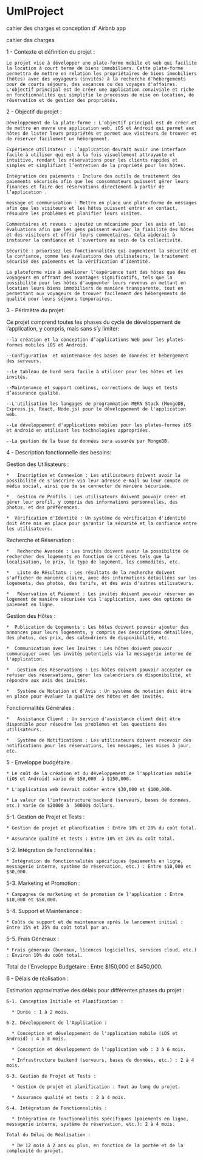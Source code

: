 # UmlProject
cahier des charges et conception d' Airbnb app

cahier des charges

1 - Contexte et définition du projet :

    Le projet vise à développer une plate-forme mobile et web qui facilite la location à court terme de biens immobiliers. Cette plate-forme permettra de mettre en relation les propriétaires de biens immobiliers (hôtes) avec des voyageurs (invités) à la recherche d'hébergements pour de courts séjours, des vacances ou des voyages d'affaires. L'objectif principal est de créer une application conviviale et riche en fonctionnalités qui simplifie le processus de mise en location, de réservation et de gestion des propriétés.

2 - Objectif du projet :

    Développement de la plate-forme : L’objectif principal est de créer et de mettre en œuvre une application web, iOS et Android qui permet aux hôtes de lister leurs propriétés et permet aux visiteurs de trouver et de réserver facilement un hébergement.

    Expérience utilisateur : L’application devrait avoir une interface facile à utiliser qui est à la fois visuellement attrayante et intuitive, rendant les réservations pour les clients rapides et simples et simplifiant l’entretien de la propriété pour les hôtes.
    
    Intégration des paiements : Inclure des outils de traitement des paiements sécurisés afin que les consommateurs puissent gérer leurs finances et faire des réservations directement à partir de l’application .
    
    message et communication : Mettre en place une plate-forme de messages afin que les visiteurs et les hôtes puissent entrer en contact, résoudre les problèmes et planifier leurs visites.

    Commentaires et revues : ajoutez un mécanisme pour les avis et les évaluations afin que les gens puissent évaluer la fiabilité des hôtes et des visiteurs et offrir leurs commentaires. Cela aiderait à instaurer la confiance et l’ouverture au sein de la collectivité.
    
    Sécurité : priorisez les fonctionnalités qui augmentent la sécurité et la confiance, comme les évaluations des utilisateurs, le traitement sécurisé des paiements et la vérification d’identité.
    
    La plateforme vise à améliorer l'expérience tant des hôtes que des voyageurs en offrant des avantages significatifs, tels que la possibilité pour les hôtes d'augmenter leurs revenus en mettant en location leurs biens immobiliers de manière transparente, tout en permettant aux voyageurs de trouver facilement des hébergements de qualité pour leurs séjours temporaires. 

3 - Périmètre du projet:

  Ce projet comprend toutes les phases du cycle de développement de l’application, y compris, mais sans s’y limiter:
  
    --la création et la conception d’applications Web pour les plates-formes mobiles iOS et Android. 
    
    --Configuration  et maintenance des bases de données et hébergement des serveurs.
    
    --Le tableau de bord sera facile à utiliser pour les hôtes et les invités. 
    
    --Maintenance et support continus, corrections de bugs et tests d’assurance qualité.
    
    --L'utilisation les langages de programmation MERN Stack (MongoDB, Express.js, React, Node.js) pour le développement de l'application web. 
       
    --Le développement d'applications mobiles pour les plates-formes iOS et Android en utilisant les technologies appropriées.
    
    --La gestion de la base de données sera assurée par MongoDB.
    
4 - Description fonctionnelle des besoins:

   Gestion des Utilisateurs :
   
    *   Inscription et Connexion : Les utilisateurs doivent avoir la possibilité de s'inscrire via leur adresse e-mail ou leur compte de média social, ainsi que de se connecter de manière sécurisée.
      
    *   Gestion de Profils : Les utilisateurs doivent pouvoir créer et gérer leur profil, y compris des informations personnelles, des photos, et des préférences.
      
    *  Vérification d'Identité : Un système de vérification d'identité doit être mis en place pour garantir la sécurité et la confiance entre les utilisateurs.
      
  Recherche et Réservation :
  
    *   Recherche Avancée : Les invités doivent avoir la possibilité de rechercher des logements en fonction de critères tels que la localisation, le prix, le type de logement, les commodités, etc.
      
    *   Liste de Résultats : Les résultats de la recherche doivent s'afficher de manière claire, avec des informations détaillées sur les logements, des photos, des tarifs, et des avis d'autres utilisateurs.
    
    *   Réservation et Paiement : Les invités doivent pouvoir réserver un logement de manière sécurisée via l'application, avec des options de paiement en ligne.
      
  Gestion des Hôtes :
  
    *  Publication de Logements : Les hôtes doivent pouvoir ajouter des annonces pour leurs logements, y compris des descriptions détaillées, des photos, des prix, des calendriers de disponibilité, etc.
      
    *  Communication avec les Invités : Les hôtes doivent pouvoir communiquer avec les invités potentiels via la messagerie interne de l'application.
    
    *   Gestion des Réservations : Les hôtes doivent pouvoir accepter ou refuser des réservations, gérer les calendriers de disponibilité, et répondre aux avis des invités.
      
    *   Système de Notation et d'Avis : Un système de notation doit être en place pour évaluer la qualité des hôtes et des invités.
    
  Fonctionnalités Générales :
  
    *   Assistance Client : Un service d'assistance client doit être disponible pour résoudre les problèmes et les questions des utilisateurs.
    
    *   Système de Notifications : Les utilisateurs doivent recevoir des notifications pour les réservations, les messages, les mises à jour, etc.

5 - Enveloppe budgétaire :

    * Le coût de la création et du développement de l'application mobile (iOS et Android) varie de $50,000  à $150,000.
    
    * L'application web devrait coûter entre $30,000 et $100,000.
    
    * La valeur de l'infrastructure backend (serveurs, bases de données, etc.) varie de $20000 à  50000$ dollars.
    
  5-1. Gestion de Projet et Tests :
  
    * Gestion de projet et planification : Entre 10% et 20% du coût total.
    
    * Assurance qualité et tests : Entre 10% et 20% du coût total.
    
  5-2. Intégration de Fonctionnalités :
  
    * Intégration de fonctionnalités spécifiques (paiements en ligne, messagerie interne, système de réservation, etc.) : Entre $10,000 et $30,000.
    
  5-3. Marketing et Promotion :
  
    * Campagnes de marketing et de promotion de l'application : Entre $10,000 et $50,000.
    
  5-4. Support et Maintenance :
  
    * Coûts de support et de maintenance après le lancement initial : Entre 15% et 25% du coût total par an.
  5-5. Frais Généraux :
  
    * Frais généraux (bureaux, licences logicielles, services cloud, etc.) : Environ 10% du coût total.
    
  Total de l'Enveloppe Budgétaire : Entre $150,000 et $450,000.

6 - Délais de réalisation : 

  Estimation approximative des délais pour différentes phases du projet :
  
    6-1. Conception Initiale et Planification :
    
      * Durée : 1 à 2 mois.
      
    6-2. Développement de l'Application :
    
      * Conception et développement de l'application mobile (iOS et Android) : 4 à 8 mois.
      
      * Conception et développement de l'application web : 3 à 6 mois.
      
      * Infrastructure backend (serveurs, bases de données, etc.) : 2 à 4 mois.
      
    6-3. Gestion de Projet et Tests :
    
      * Gestion de projet et planification : Tout au long du projet.
      
      * Assurance qualité et tests : 2 à 4 mois.
      
    6-4. Intégration de Fonctionnalités :
    
      * Intégration de fonctionnalités spécifiques (paiements en ligne, messagerie interne, système de réservation, etc.): 2 à 4 mois.
      
    Total du Délai de Réalisation :
    
      * De 12 mois à 2 ans ou plus, en fonction de la portée et de la complexité du projet.





    
